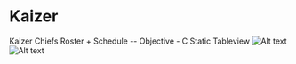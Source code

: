 # Kaizer
Kaizer Chiefs Roster + Schedule
-- Objective - C Static Tableview 
![Alt text](https://www.ithimba365.win/kchiefs/images/home3.png "Home")  
![Alt text](https://www.ithimba365.win/kchiefs/images/home3.png
 "Home")  

